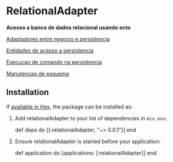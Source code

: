 # RelationalAdapter

**Acesso a banco de dados relacional usando ecto**

[Adaptadores entre negocio e persistencia](https://github.com/agnaldo4j/luxor/tree/develop/apps/relational_adapter/lib/relational_adapter/luxor/adapter)

[Entidades de acesso a persistencia](https://github.com/agnaldo4j/luxor/tree/develop/apps/relational_adapter/lib/relational_adapter/luxor/entities)

[Execucao de comando na persistencia](https://github.com/agnaldo4j/luxor/tree/develop/apps/relational_adapter/lib/relational_adapter/luxor/repositories)

[Manutencao de esquema](https://github.com/agnaldo4j/luxor/tree/develop/apps/relational_adapter/priv/repository/migrations)

## Installation

If [available in Hex](https://hex.pm/docs/publish), the package can be installed as:

  1. Add relationalAdapter to your list of dependencies in `mix.exs`:

        def deps do
          [{:relationalAdapter, "~> 0.0.1"}]
        end

  2. Ensure relationalAdapter is started before your application:

        def application do
          [applications: [:relationalAdapter]]
        end

